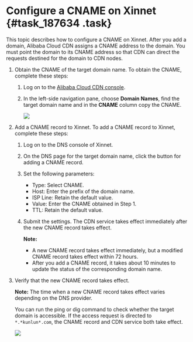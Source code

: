 # Configure a CNAME on Xinnet {#task_187634 .task}

This topic describes how to configure a CNAME on Xinnet. After you add a domain, Alibaba Cloud CDN assigns a CNAME address to the domain. You must point the domain to its CNAME address so that CDN can direct the requests destined for the domain to CDN nodes.

1.  Obtain the CNAME of the target domain name. To obtain the CNAME, complete these steps: 
    1.  Log on to the [Alibaba Cloud CDN console](https://cdnnext.console.aliyun.com/overview).
    2.  In the left-side navigation pane, choose **Domain Names**, find the target domain name and in the **CNAME** column copy the CNAME. 

        ![](http://static-aliyun-doc.oss-cn-hangzhou.aliyuncs.com/assets/img/5113/156565803445282_en-US.png)

2.  Add a CNAME record to Xinnet. To add a CNAME record to Xinnet, complete these steps: 
    1.  Log on to the DNS console of Xinnet.
    2.  On the DNS page for the target domain name, click the button for adding a CNAME record.
    3.  Set the following parameters: 
        -   Type: Select CNAME.
        -   Host: Enter the prefix of the domain name.
        -   ISP Line: Retain the default value.
        -   Value: Enter the CNAME obtained in Step 1.
        -   TTL: Retain the default value.
    4.  Submit the settings. The CDN service takes effect immediately after the new CNAME record takes effect.

        **Note:** 

        -   A new CNAME record takes effect immediately, but a modified CNAME record takes effect within 72 hours.
        -   After you add a CNAME record, it takes about 10 minutes to update the status of the corresponding domain name.
3.  Verify that the new CNAME record takes effect. 

    **Note:** The time when a new CNAME record takes effect varies depending on the DNS provider.

    You can run the ping or dig command to check whether the target domain is accessible. If the access request is directed to `*.*kunlun*.com`, the CNAME record and CDN service both take effect.

    ![](http://static-aliyun-doc.oss-cn-hangzhou.aliyuncs.com/assets/img/5113/15656580346060_en-US.png)


